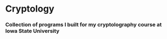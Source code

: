 # Cryptology

### Collection of programs I built for my cryptolography course at Iowa State University
